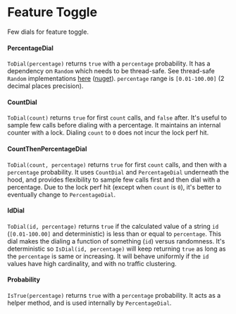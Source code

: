 # Feature Toggle

Few dials for feature toggle.

#### PercentageDial

`ToDial(percentage)` returns `true` with a `percentage` probability. It has a dependency on `Random` which needs to be thread-safe. See thread-safe `Random` implementations [here](https://github.com/rmandvikar/random2) ([nuget](https://www.nuget.org/packages/rm.Random2)). `percentage` range is `[0.01-100.00]` (2 decimal places precision).

#### CountDial

`ToDial(count)` returns `true` for first `count` calls, and `false` after. It's useful to sample few calls before dialing with a percentage. It maintains an internal counter with a lock. Dialing `count` to `0` does not incur the lock perf hit.

#### CountThenPercentageDial

`ToDial(count, percentage)` returns `true` for first `count` calls, and then with a `percentage` probability. It uses `CountDial` and `PercentageDial` underneath the hood, and provides flexibility to sample few calls first and then dial with a percentage. Due to the lock perf hit (except when `count` is `0`), it's better to eventually change to `PercentageDial`.

#### IdDial

`ToDial(id, percentage)` returns `true` if the calculated value of a string `id` (`[0.01-100.00]` and deterministic) is less than or equal to `percentage`. This dial makes the dialing a function of something (`id`) versus randomness. It's deterministic so `IsDial(id, percentage)` will keep returning `true` as long as the `percentage` is same or increasing. It will behave uniformly if the `id` values have high cardinality, and with no traffic clustering.

#### Probability

`IsTrue(percentage)` returns `true` with a `percentage` probability. It acts as a helper method, and is used internally by `PercentageDial`.

